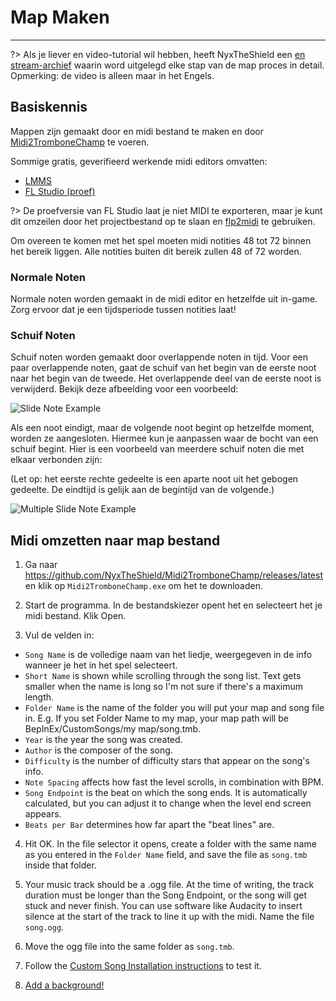 # Map Maken
---

?> Als je liever en video-tutorial wil hebben, heeft NyxTheShield een [en stream-archief](https://www.youtube.com/watch?v=ig27SlJveGs) waarin word uitgelegd elke stap van de map proces in detail. Opmerking: de video is alleen maar in het Engels.

## Basiskennis
Mappen zijn gemaakt door en midi bestand te maken en door [Midi2TromboneChamp](https://github.com/NyxTheShield/Midi2TromboneChamp) te voeren.

Sommige gratis, geverifieerd werkende midi editors omvatten:
- [LMMS](https://lmms.io/)
- [FL Studio (proef)](https://www.image-line.com/fl-studio-download/)

?> De proefversie van FL Studio laat je niet MIDI te exporteren, maar je kunt dit omzeilen door het projectbestand op te slaan en [flp2midi](https://github.com/Kaydax/flp2midi) te gebruiken.

Om overeen te komen met het spel moeten midi notities 48 tot 72 binnen het bereik liggen. Alle notities buiten dit bereik zullen 48 of 72 worden.

### Normale Noten

Normale noten worden gemaakt in de midi editor en hetzelfde uit in-game. Zorg ervoor dat je een tijdsperiode tussen notities laat!

### Schuif Noten

Schuif noten worden gemaakt door overlappende noten in tijd. Voor een paar overlappende noten, gaat de schuif van het begin van de eerste noot naar het begin van de tweede. Het overlappende deel van de eerste noot is verwijderd. Bekijk deze afbeelding voor een voorbeeld:

![Slide Note Example](../docs/files/slide1.png)

Als een noot eindigt, maar de volgende noot begint op hetzelfde moment, worden ze aangesloten. Hiermee kun je aanpassen waar de bocht van een schuif begint. Hier is een voorbeeld van meerdere schuif noten die met elkaar verbonden zijn:

(Let op: het eerste rechte gedeelte is een aparte noot uit het gebogen gedeelte. De eindtijd is gelijk aan de begintijd van de volgende.)

![Multiple Slide Note Example](../docs/files/slide2.png)

## Midi omzetten naar map bestand

1. Ga naar <https://github.com/NyxTheShield/Midi2TromboneChamp/releases/latest> en klik op `Midi2TromboneChamp.exe` om het te downloaden.

2. Start de programma. In de bestandskiezer opent het en selecteert het je midi bestand. Klik Open.

3. Vul de velden in:
 - `Song Name` is de volledige naam van het liedje, weergegeven in de info wanneer je het in het spel selecteert.
 - `Short Name` is shown while scrolling through the song list. Text gets smaller when the name is long so I'm not sure if there's a maximum length.
 - `Folder Name` is the name of the folder you will put your map and song file in. E.g. If you set Folder Name to my map, your map path will be BepInEx/CustomSongs/my map/song.tmb.
 - `Year` is the year the song was created.
 - `Author` is the composer of the song.
 - `Difficulty` is the number of difficulty stars that appear on the song's info.
 - `Note Spacing` affects how fast the level scrolls, in combination with BPM.
 - `Song Endpoint` is the beat on which the song ends. It is automatically calculated, but you can adjust it to change when the level end screen appears.
 - `Beats per Bar` determines how far apart the "beat lines" are.

4. Hit OK. In the file selector it opens, create a folder with the same name as you entered in the `Folder Name` field, and save the file as `song.tmb` inside that folder.

5. Your music track should be a .ogg file. At the time of writing, the track duration must be longer than the Song Endpoint, or the song will get stuck and never finish. You can use software like Audacity to insert silence at the start of the track to line it up with the midi. Name the file `song.ogg`.

6. Move the ogg file into the same folder as `song.tmb`.

7. Follow the [Custom Song Installation instructions](installing-songs) to test it.

8. [Add a background!](chart-backgrounds)